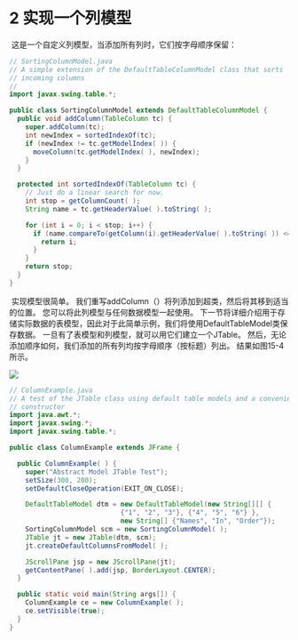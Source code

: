 # 2 实现一个列模型

​	这是一个自定义列模型，当添加所有列时，它们按字母顺序保留：

~~~java
// SortingColumnModel.java
// A simple extension of the DefaultTableColumnModel class that sorts 
// incoming columns
//
import javax.swing.table.*;

public class SortingColumnModel extends DefaultTableColumnModel {
  public void addColumn(TableColumn tc) {
    super.addColumn(tc);
    int newIndex = sortedIndexOf(tc);
    if (newIndex != tc.getModelIndex( )) {
      moveColumn(tc.getModelIndex( ), newIndex);
    }
  }

  protected int sortedIndexOf(TableColumn tc) {
    // Just do a linear search for now.
    int stop = getColumnCount( );
    String name = tc.getHeaderValue( ).toString( );

    for (int i = 0; i < stop; i++) {
      if (name.compareTo(getColumn(i).getHeaderValue( ).toString( )) <= 0) {
        return i;
      }
    }
    return stop;
  }
}

~~~

​	实现模型很简单。 我们重写addColumn（）将列添加到超类，然后将其移到适当的位置。 您可以将此列模型与任何数据模型一起使用。 下一节将详细介绍用于存储实际数据的表模型，因此对于此简单示例，我们将使用DefaultTableModel类保存数据。 一旦有了表模型和列模型，就可以用它们建立一个JTable。 然后，无论添加顺序如何，我们添加的所有列均按字母顺序（按标题）列出。 结果如图15-4所示。

![](https://img.tool22.com/image/5f65746c1d1c0.jpg)

~~~java
// ColumnExample.java
// A test of the JTable class using default table models and a convenience
// constructor
import java.awt.*;
import javax.swing.*;
import javax.swing.table.*;

public class ColumnExample extends JFrame {

  public ColumnExample( ) {
    super("Abstract Model JTable Test");
    setSize(300, 200);
    setDefaultCloseOperation(EXIT_ON_CLOSE);

    DefaultTableModel dtm = new DefaultTableModel(new String[][] { 
                            {"1", "2", "3"}, {"4", "5", "6"} }, 
                            new String[] {"Names", "In", "Order"});
    SortingColumnModel scm = new SortingColumnModel( );
    JTable jt = new JTable(dtm, scm);
    jt.createDefaultColumnsFromModel( );

    JScrollPane jsp = new JScrollPane(jt);
    getContentPane( ).add(jsp, BorderLayout.CENTER);
  }

  public static void main(String args[]) {
    ColumnExample ce = new ColumnExample( );
    ce.setVisible(true);
  }
}
~~~

